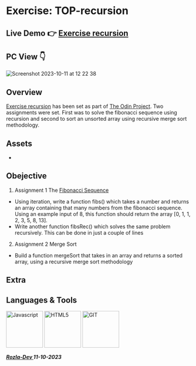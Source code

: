 # Exercise: TOP-recursion

## Live Demo 👉  [Exercise recursion](https://github.com/curveservices/TOP-recursion)

## PC View 👇
![Screenshot 2023-10-11 at 12 22 38](https://github.com/curveservices/TOP-recursion/assets/101556296/a8212301-fce0-4624-8a45-56c57c170eee)

## Overview

[Exercise recursion](https://www.theodinproject.com/lessons/javascript-recursion) has been set as part of [The Odin Project](https://www.theodinproject.com/). Two assignments were set. First was to solve the fibonacci sequence using recursion and second to sort an unsorted array using recursive merge sort methodology.

## Assets

- 

## Obejective

1. Assignment 1 The [Fibonacci Sequence](https://en.wikipedia.org/wiki/Fibonacci_number)
- Using iteration, write a function fibs() which takes a number and returns an array containing that many numbers from the fibonacci sequence. Using an example input of 8, this function should return the array [0, 1, 1, 2, 3, 5, 8, 13].
- Write another function fibsRec() which solves the same problem recursively. This can be done in just a couple of lines
2. Assignment 2 Merge Sort
- Build a function mergeSort that takes in an array and returns a sorted array, using a recursive merge sort methodology

## Extra

## Languages & Tools

<a href="https://javascript.info/"><img width="100" alt="Javascript" src="https://cdn.jsdelivr.net/gh/devicons/devicon/icons/javascript/javascript-plain.svg" /></a> <a href="https://html.com/html5/"><img width="100" alt="HTML5" src="https://cdn.jsdelivr.net/gh/devicons/devicon/icons/html5/html5-plain-wordmark.svg" /></a> <img alt="GIT" width="100" src="https://cdn.jsdelivr.net/gh/devicons/devicon/icons/git/git-original.svg" />
          


***<a href="https://twitter.com/Crypto_Rozla"> Rozla-Dev </a> 11-10-2023***

